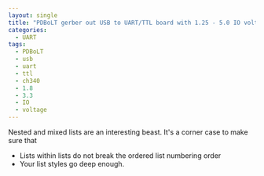 ```yaml
---
layout: single
title: "PDBoLT gerber out USB to UART/TTL board with 1.25 - 5.0 IO voltage support"
categories:
  - UART
tags:
  - PDBoLT
  - usb
  - uart
  - ttl
  - ch340
  - 1.8
  - 3.3
  - IO
  - voltage
---
```


Nested and mixed lists are an interesting beast. It's a corner case to make sure that

* Lists within lists do not break the ordered list numbering order
* Your list styles go deep enough.

